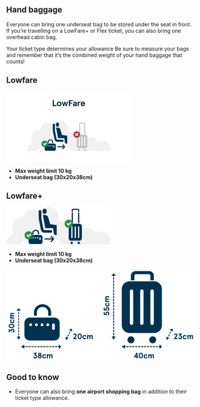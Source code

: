 ## Hand baggage

Everyone can bring one underseat bag to be stored under the seat in front. If you’re travelling on a LowFare+ or Flex ticket, you can also bring one overhead cabin bag.

Your ticket type determines your allowance
Be sure to measure your bags and remember that it’s the combined weight of your hand baggage that counts!


## Lowfare

![low Fare](../.././assets/images/lowfare.jpg)

- **Max weight limit 10 kg** 
- **Underseat bag (30x20x38cm)** 

## Lowfare+

![low Fare+](../.././assets/images/lowfare+.jpg)

- **Max weight limit 10 kg** 
- **Underseat bag (30x20x38cm)** 

![good to know](../.././assets/images/baggage.png)
## Good to know
- Everyone can also bring **one airport shopping bag** in addition to their ticket type allowance.



